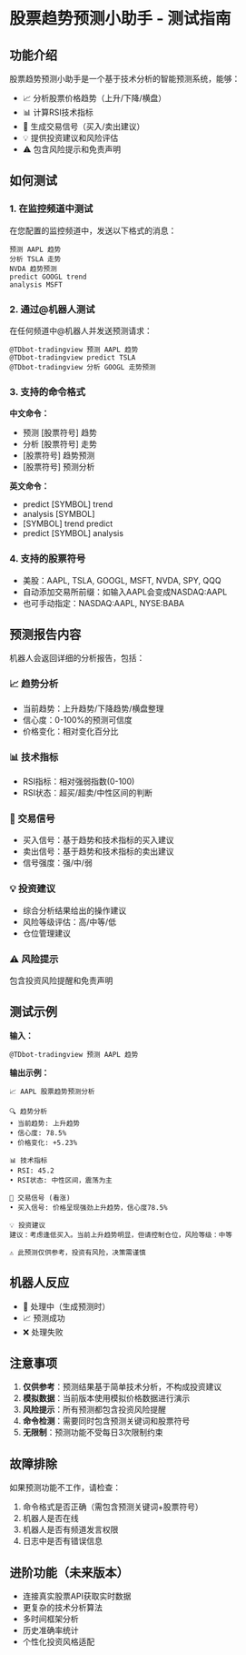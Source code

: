 # 股票趋势预测小助手 - 测试指南

## 功能介绍

股票趋势预测小助手是一个基于技术分析的智能预测系统，能够：

- 📈 分析股票价格趋势（上升/下降/横盘）
- 📊 计算RSI技术指标
- 🎯 生成交易信号（买入/卖出建议）
- 💡 提供投资建议和风险评估
- ⚠️ 包含风险提示和免责声明

## 如何测试

### 1. 在监控频道中测试

在您配置的监控频道中，发送以下格式的消息：

```
预测 AAPL 趋势
分析 TSLA 走势  
NVDA 趋势预测
predict GOOGL trend
analysis MSFT
```

### 2. 通过@机器人测试

在任何频道中@机器人并发送预测请求：

```
@TDbot-tradingview 预测 AAPL 趋势
@TDbot-tradingview predict TSLA
@TDbot-tradingview 分析 GOOGL 走势预测
```

### 3. 支持的命令格式

**中文命令：**
- 预测 [股票符号] 趋势
- 分析 [股票符号] 走势
- [股票符号] 趋势预测
- [股票符号] 预测分析

**英文命令：**
- predict [SYMBOL] trend
- analysis [SYMBOL]
- [SYMBOL] trend predict
- predict [SYMBOL] analysis

### 4. 支持的股票符号

- 美股：AAPL, TSLA, GOOGL, MSFT, NVDA, SPY, QQQ
- 自动添加交易所前缀：如输入AAPL会变成NASDAQ:AAPL
- 也可手动指定：NASDAQ:AAPL, NYSE:BABA

## 预测报告内容

机器人会返回详细的分析报告，包括：

### 📈 趋势分析
- 当前趋势：上升趋势/下降趋势/横盘整理
- 信心度：0-100%的预测可信度
- 价格变化：相对变化百分比

### 📊 技术指标
- RSI指标：相对强弱指数(0-100)
- RSI状态：超买/超卖/中性区间的判断

### 🎯 交易信号
- 买入信号：基于趋势和技术指标的买入建议
- 卖出信号：基于趋势和技术指标的卖出建议
- 信号强度：强/中/弱

### 💡 投资建议
- 综合分析结果给出的操作建议
- 风险等级评估：高/中等/低
- 仓位管理建议

### ⚠️ 风险提示
包含投资风险提醒和免责声明

## 测试示例

**输入：**
```
@TDbot-tradingview 预测 AAPL 趋势
```

**输出示例：**
```
📈 AAPL 股票趋势预测分析

🔍 趋势分析
• 当前趋势: 上升趋势
• 信心度: 78.5%
• 价格变化: +5.23%

📊 技术指标
• RSI: 45.2
• RSI状态: 中性区间，震荡为主

🎯 交易信号 (看涨)
• 买入信号: 价格呈现强劲上升趋势，信心度78.5%

💡 投资建议
建议：考虑逢低买入。当前上升趋势明显，但请控制仓位，风险等级：中等

⚠️ 此预测仅供参考，投资有风险，决策需谨慎
```

## 机器人反应

- 🔄 处理中（生成预测时）
- 📈 预测成功
- ❌ 处理失败

## 注意事项

1. **仅供参考**：预测结果基于简单技术分析，不构成投资建议
2. **模拟数据**：当前版本使用模拟价格数据进行演示
3. **风险提示**：所有预测都包含投资风险提醒
4. **命令检测**：需要同时包含预测关键词和股票符号
5. **无限制**：预测功能不受每日3次限制约束

## 故障排除

如果预测功能不工作，请检查：

1. 命令格式是否正确（需包含预测关键词+股票符号）
2. 机器人是否在线
3. 机器人是否有频道发言权限
4. 日志中是否有错误信息

## 进阶功能（未来版本）

- 连接真实股票API获取实时数据
- 更复杂的技术分析算法
- 多时间框架分析
- 历史准确率统计
- 个性化投资风格适配